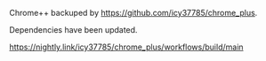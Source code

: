 Chrome++ backuped by https://github.com/icy37785/chrome_plus.

Dependencies have been updated.

https://nightly.link/icy37785/chrome_plus/workflows/build/main